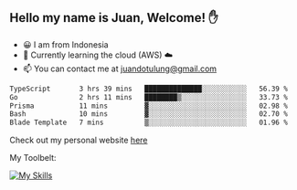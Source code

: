 ## Hello my name is Juan, Welcome! ✋

- 😀 I am from Indonesia
- 📖 Currently learning the cloud (AWS) ☁️
- 📫 You can contact me at juandotulung@gmail.com

<!--START_SECTION:waka-->

```txt
TypeScript       3 hrs 39 mins   ██████████████░░░░░░░░░░░   56.39 %
Go               2 hrs 11 mins   ████████▒░░░░░░░░░░░░░░░░   33.73 %
Prisma           11 mins         ▓░░░░░░░░░░░░░░░░░░░░░░░░   02.98 %
Bash             10 mins         ▓░░░░░░░░░░░░░░░░░░░░░░░░   02.70 %
Blade Template   7 mins          ▒░░░░░░░░░░░░░░░░░░░░░░░░   01.96 %
```

<!--END_SECTION:waka-->

Check out my personal website [here](https://juanchristian.com)

My Toolbelt:

[![My Skills](https://skillicons.dev/icons?i=go,js,ts,nodejs,express,react,nextjs,vue,tailwind,vite,html,css,python,php,aws,bash,linux,postgres,mysql,redis,kafka,docker,vercel,netlify,vscode,figma)](https://skillicons.dev)

